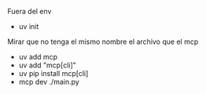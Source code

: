 Fuera del env

- uv init

Mirar que no tenga el mismo nombre el archivo que el mcp

- uv add mcp
- uv add "mcp[cli]"
- uv pip install mcp[cli]
- mcp dev ./main.py
